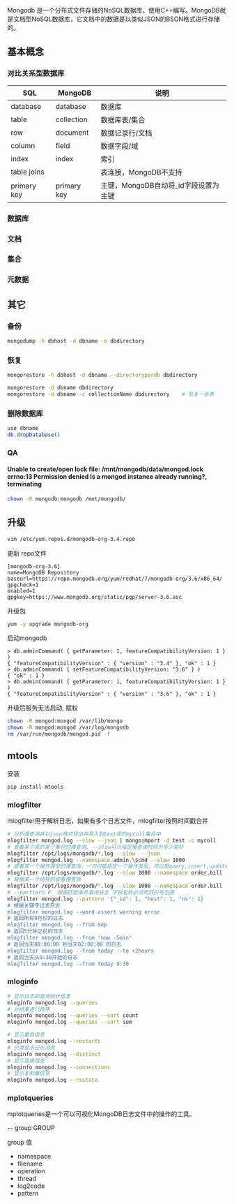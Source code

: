 Mongodb 是一个分布式文件存储的NoSQL数据库，使用C++编写。MongoDB就是文档型NoSQL数据库，它文档中的数据是以类似JSON的BSON格式进行存储的。

## 基本概念

### 对比关系型数据库

| SQL         | MongoDB     | 说明                                 |
| ----------- | ----------- | ------------------------------------ |
| database    | database    | 数据库                               |
| table       | collection  | 数据库表/集合                        |
| row         | document    | 数据记录行/文档                      |
| column      | field       | 数据字段/域                          |
| index       | index       | 索引                                 |
| table joins |             | 表连接，MongoDB不支持                |
| primary key | primary key | 主键，MongoDB自动将_id字段设置为主键 |

### 数据库

### 文档

### 集合

### 元数据













## 其它

### 备份

```bash
mongodump -h dbhost -d dbname -o dbdirectory
```

### 恢复

```bash
mongorestore -h dbhost -d dbname --directoryperdb dbdirectory

mongorestore -d dbname dbdirectory
mongorestore -d dbname -c collectionName dbdirectory    # 恢复一张表
```

### 删除数据库

```bash
use dbname
db.dropDatabase()
```

### QA
#### Unable to create/open lock file: /mnt/mongodb/data/mongod.lock errno:13 Permission denied Is a mongod instance already running?, terminating
```bash
chown -R mongodb:mongodb /mnt/mongodb/
```

## 升级

```bash
vim /etc/yum.repos.d/mongodb-org-3.4.repo
```
更新 repo文件
```
[mongodb-org-3.6]
name=MongoDB Repository
baseurl=https://repo.mongodb.org/yum/redhat/7/mongodb-org/3.6/x86_64/
gpgcheck=1
enabled=1
gpgkey=https://www.mongodb.org/static/pgp/server-3.6.asc
```
升级包

```bash
yum -y upgrade mongodb-org
```
启动mongodb
```
> db.adminCommand( { getParameter: 1, featureCompatibilityVersion: 1 } )
{ "featureCompatibilityVersion" : { "version" : "3.4" }, "ok" : 1 }
> db.adminCommand( { setFeatureCompatibilityVersion: "3.6" } )
{ "ok" : 1 }
> db.adminCommand( { getParameter: 1, featureCompatibilityVersion: 1 } )
{ "featureCompatibilityVersion" : { "version" : "3.6" }, "ok" : 1 }
```

升级后服务无法启动, 赋权

```bash
chown -R mongod:mongod /var/lib/mongo
chown -R mongod:mongod /var/log/mongodb
rm /var/run/mongodb/mongod.pid -f
```

## mtools

安装
```bash
pip install mtools
```

### mlogfilter
mlogfilter用于解析日志，如果有多个日志文件，mlogfilter按照时间戳合并
```bash
# 分析慢查询并以json格式导出并导入到test库的mycoll集合中
mlogfilter mongod.log --slow --json | mongoimport -d test -c mycoll
# 查看某个库的某个集合的慢查询, --slow可以指定慢查询时间为多少毫秒
mlogfilter /opt/logs/mongodb/*.log --slow  --json
mlogfilter mongod.log --namespace admin.\$cmd --slow 1000
# 查看某一个操作类型的慢查询，一次只能指定一个操作类型，可以是query,insert,update,delete,command,getmore
mlogfilter /opt/logs/mongodb/*.log --slow 1000 --namespace order.bill --operation query
# 根据某一个线程的查看慢查询
mlogfilter /opt/logs/mongodb/*.log --slow 1000 --namespace order.bill --operation query --thread conn1317475
# --parttern P  根据匹配条件查询日志 字段名称必须用双引号包围
mlogfilter mongod.log --pattern '{"_id": 1, "host": 1, "ns": 1}
# 根据关键字过滤日志
mlogfilter mongod.log --word assert warning error
# 返回所有9月份的日志
mlogfilter mongod.log --from Sep
# 返回5分钟之前的日志 
mlogfilter mongod.log --from "now -5min"
# 返回当天00:00:00 到当天02:00:00 的日志
mlogfilter mongod.log --from today --to +2hours
# 返回当天从9:30开始的日志
mlogfilter mongod.log --from today 9:30
```

### mloginfo
```bash 
# 显示日志的查询统计信息
mloginfo mongod.log --queries
# 对结果进行排序
mloginfo mongod.log --queries --sort count
mloginfo mongod.log --queries --sort sum

# 显示重启信息
mloginfo mongod.log --restarts
# 分类显示日志消息
mloginfo mongod.log --distinct
# 显示连接信息
mloginfo mongod.log --connections
# 显示复制集信息
mloginfo mongod.log --rsstate
```

### mplotqueries
mplotqueries是一个可以可视化MongoDB日志文件中的操作的工具。

-- group GROUP

group 值

* namespace  
* filename
* operation
* thread
* log2code
* pattern
